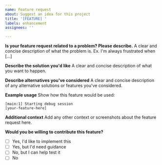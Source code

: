 ```yaml
---
name: Feature request
about: Suggest an idea for this project
title: '[FEATURE] '
labels: enhancement
assignees: ''

---
```


**Is your feature request related to a problem? Please describe.**
A clear and concise description of what the problem is. Ex. I'm always frustrated when [...]

**Describe the solution you'd like**
A clear and concise description of what you want to happen.

**Describe alternatives you've considered**
A clear and concise description of any alternative solutions or features you've considered.

**Example usage**
Show how this feature would be used:
```
[main:1] Starting debug session
[your-feature-here] 
```

**Additional context**
Add any other context or screenshots about the feature request here.

**Would you be willing to contribute this feature?**
- [ ] Yes, I'd like to implement this
- [ ] Yes, but I'd need guidance
- [ ] No, but I can help test it
- [ ] No
